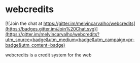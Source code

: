 webcredits
==========

[![Join the chat at https://gitter.im/melvincarvalho/webcredits](https://badges.gitter.im/Join%20Chat.svg)](https://gitter.im/melvincarvalho/webcredits?utm_source=badge&utm_medium=badge&utm_campaign=pr-badge&utm_content=badge)

webcredits is a credit system for the web
